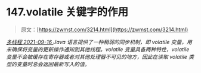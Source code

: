 <!--yml
category: 未分类
date: 0001-01-01 00:00:00
--->

# 147.volatile 关键字的作用

> 原文：[https://zwmst.com/3214.html](https://zwmst.com/3214.html)

   [ *多线程* ](https://zwmst.com/%e5%a4%9a%e7%ba%bf%e7%a8%8b)*[ <time datetime="2021-09-17T00:48:22+08:00"> 2021-09-16 </time> ](https://zwmst.com/3214.html)  Java 语言提供了一种稍弱的同步机制，即 volatile 变量，用来确保将变量的更新操作通知到其他线程。volatile 变量具备两种特性，volatile 变量不会被缓存在寄存器或者对其他处理器不可见的地方，因此在读取 volatile 类型的变量时总会返回最新写入的值。*